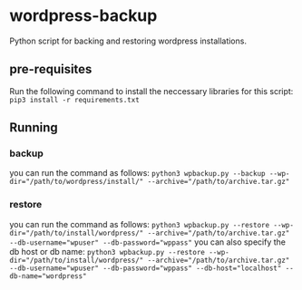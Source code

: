 # wordpress-backup
Python script for backing and restoring wordpress installations.

## pre-requisites
Run the following command to install the neccessary libraries for this script:
```pip3 install -r requirements.txt```

## Running
### backup
you can run the command as follows:
```python3 wpbackup.py --backup --wp-dir="/path/to/wordpress/install/" --archive="/path/to/archive.tar.gz"```
### restore
you can run the command as follows:
```python3 wpbackup.py --restore --wp-dir="/path/to/install/wordpress/" --archive="/path/to/archive.tar.gz" --db-username="wpuser" --db-password="wppass"```
you can also specify the db host or db name:
```python3 wpbackup.py --restore --wp-dir="/path/to/install/wordpress/" --archive="/path/to/archive.tar.gz" --db-username="wpuser" --db-password="wppass" --db-host="localhost" --db-name="wordpress"```
